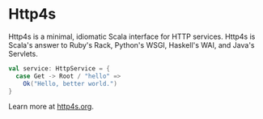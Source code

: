 # Http4s

Http4s is a minimal, idiomatic Scala interface for HTTP services.  Http4s is
Scala's answer to Ruby's Rack, Python's WSGI, Haskell's WAI, and Java's
Servlets.

```scala
val service: HttpService = {
  case Get -> Root / "hello" =>
    Ok("Hello, better world.")
}
```

Learn more at [http4s.org](http://http4s.org/).
